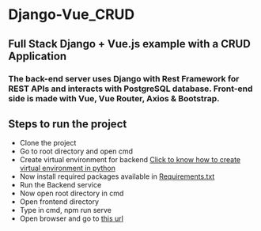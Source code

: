 # Django-Vue_CRUD

## Full Stack Django + Vue.js example with a CRUD Application

### The back-end server uses Django with Rest Framework for REST APIs and interacts with PostgreSQL database. Front-end side is made with Vue, Vue Router, Axios & Bootstrap.

## Steps to run the project
  - Clone the project
  - Go to root directory and open cmd
  - Create virtual environment for backend [Click to know how to create virtual environment in python](https://packaging.python.org/guides/installing-using-pip-and-virtual-environments/)
  - Now install required packages available in [Requirements.txt](https://github.com/HimanshuVaghelaa/Django-Vue_CRUD/blob/master/BackEnd/Requirements.txt)
  - Run the Backend service
  - Now open root directory in cmd
  - Open frontend directory
  - Type in cmd, npm run serve
  - Open browser and go to [this url](http://localhost:8081)
